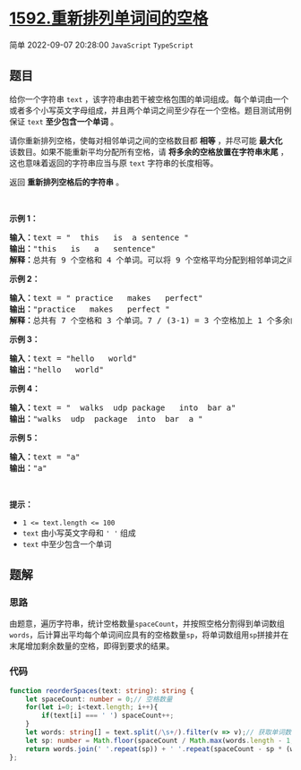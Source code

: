 # [1592.重新排列单词间的空格](https://leetcode.cn/problems/rearrange-spaces-between-words)
<span class="diff diff-easy">简单</span>
2022-09-07 20:28:00 `JavaScript` `TypeScript`
## 题目
<p>给你一个字符串 <code>text</code> ，该字符串由若干被空格包围的单词组成。每个单词由一个或者多个小写英文字母组成，并且两个单词之间至少存在一个空格。题目测试用例保证 <code>text</code> <strong>至少包含一个单词</strong> 。</p>

<p>请你重新排列空格，使每对相邻单词之间的空格数目都 <strong>相等</strong> ，并尽可能 <strong>最大化</strong> 该数目。如果不能重新平均分配所有空格，请 <strong>将多余的空格放置在字符串末尾</strong> ，这也意味着返回的字符串应当与原 <code>text</code> 字符串的长度相等。</p>

<p>返回 <strong>重新排列空格后的字符串</strong> 。</p>

<p>&nbsp;</p>

<p><strong>示例 1：</strong></p>

<pre><strong>输入：</strong>text = &quot;  this   is  a sentence &quot;
<strong>输出：</strong>&quot;this   is   a   sentence&quot;
<strong>解释：</strong>总共有 9 个空格和 4 个单词。可以将 9 个空格平均分配到相邻单词之间，相邻单词间空格数为：9 / (4-1) = 3 个。
</pre>

<p><strong>示例 2：</strong></p>

<pre><strong>输入：</strong>text = &quot; practice   makes   perfect&quot;
<strong>输出：</strong>&quot;practice   makes   perfect &quot;
<strong>解释：</strong>总共有 7 个空格和 3 个单词。7 / (3-1) = 3 个空格加上 1 个多余的空格。多余的空格需要放在字符串的末尾。
</pre>

<p><strong>示例 3：</strong></p>

<pre><strong>输入：</strong>text = &quot;hello   world&quot;
<strong>输出：</strong>&quot;hello   world&quot;
</pre>

<p><strong>示例 4：</strong></p>

<pre><strong>输入：</strong>text = &quot;  walks  udp package   into  bar a&quot;
<strong>输出：</strong>&quot;walks  udp  package  into  bar  a &quot;
</pre>

<p><strong>示例 5：</strong></p>

<pre><strong>输入：</strong>text = &quot;a&quot;
<strong>输出：</strong>&quot;a&quot;
</pre>

<p>&nbsp;</p>

<p><strong>提示：</strong></p>

<ul>
  <li><code>1 &lt;= text.length &lt;= 100</code></li>
  <li><code>text</code> 由小写英文字母和 <code>&#39; &#39;</code> 组成</li>
  <li><code>text</code> 中至少包含一个单词</li>
</ul>


## 题解
### 思路
由题意，遍历字符串，统计空格数量`spaceCount`，并按照空格分割得到单词数组`words`，后计算出平均每个单词间应具有的空格数量`sp`，将单词数组用`sp`拼接并在末尾增加剩余数量的空格，即得到要求的结果。

### 代码
```typescript
function reorderSpaces(text: string): string {
    let spaceCount: number = 0;// 空格数量
    for(let i=0; i<text.length; i++){
        if(text[i] === ' ') spaceCount++;
    }
    let words: string[] = text.split(/\s+/).filter(v => v);// 获取单词数组
    let sp: number = Math.floor(spaceCount / Math.max(words.length - 1, 1));// 单词之间的空格数量
    return words.join(' '.repeat(sp)) + ' '.repeat(spaceCount - sp * (words.length - 1));
};
```
